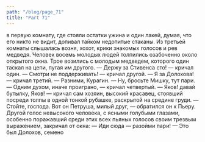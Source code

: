 ```yaml
---
path: "/blog/page_71"
title: "Part 71"
---
```


 в первую комнату, где стояли остатки ужина и один лакей, думая, что его никто не видит, допивал тайком недопитые стаканы. Из третьей комнаты слышалась возня, хохот, крики знакомых голосов и рев медведя. Человек восемь молодых людей толпились озабоченно около открытого окна. Трое возились с молодым медведем, которого один таскал на цепи, пугая им другого.
— Держу за Стивенса сто! — кричал один.
— Смотри не поддерживать! — кричал другой.
— Я за Долохова! — кричал третий. — Разними, Курагин.
— Ну, бросьте Мишку, тут пари.
— Одним духом, иначе проиграно, — кричал четвертый.
— Яков! давай бутылку, Яков! — кричал сам хозяин, высокий красавец, стоявший посреди толпы в одной тонкой рубашке, раскрытой на средине груди. — Стойте, господа. Вот он Петруша, милый друг, — обратился он к Пьеру.
Другой голос невысокого человека, с ясными голубыми глазами, особенно поражавший среди этих всех пьяных голосов своим трезвым выражением, закричал от окна: — Иди сюда — разойми пари! — Это был Долохов, семено
